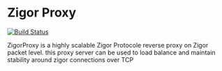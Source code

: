 # Zigor Proxy
[![Build Status](https://travis-ci.org/Resaneh24/ZigorProxy.svg?branch=master)](https://travis-ci.org/Resaneh24/ZigorProxy)

ZigorProxy is a highly scalable Zigor Protocole reverse proxy on Zigor packet level.
this proxy server can be used to load balance and maintain stability around zigor connections over TCP
